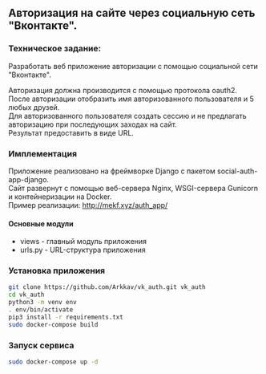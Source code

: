 ## Авторизация на сайте через социальную сеть  "Вконтакте".

### Техническое задание: 
Разработать веб приложение авторизации с помощью социальной сети "Вконтакте". <br/>

Авторизация должна производится с помощью протокола oauth2. <br/>
После авторизации отобразить имя авторизованного пользователя и 5 любых друзей. <br/>
Для авторизованного пользователя создать сессию и не предлагать авторизацию при последующих заходах на сайт. <br/>
Результат предоставить в виде URL.

### Имплементация
Приложение реализовано на фреймворке Django с пакетом social-auth-app-django. <br/>
Сайт развернут с помощью веб-сервера Nginx, WSGI-сервера Gunicorn и контейнеризации на Docker. <br/>
Пример реализации: http://mekf.xyz/auth_app/
 
#### Основные модули 
- views - главный модуль приложения
- urls.py - URL-структура приложения

### Установка приложения 
```bash
git clone https://github.com/Arkkav/vk_auth.git vk_auth
cd vk_auth
python3 -m venv env
. env/bin/activate
pip3 install -r requirements.txt
sudo docker-compose build
```
### Запуск сервиса
```bash
sudo docker-compose up -d 
``` 
